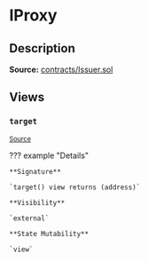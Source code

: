 # IProxy

## Description

**Source:** [contracts/Issuer.sol](https://github.com/Synthetixio/synthetix/tree/v2.56.0-alpha/contracts/Issuer.sol)

## Views

### `target`

<sub>[Source](https://github.com/Synthetixio/synthetix/tree/v2.56.0-alpha/contracts/Issuer.sol#L30)</sub>

??? example "Details"

    **Signature**

    `target() view returns (address)`

    **Visibility**

    `external`

    **State Mutability**

    `view`
